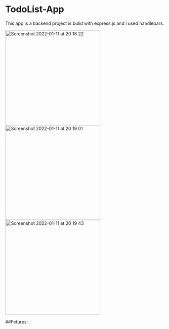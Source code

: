# TodoList-App
This app is a backend project is bulid with express.js and i used handlebars.


<img width="300" alt="Screenshot 2022-01-11 at 20 18 22" src="https://user-images.githubusercontent.com/85104423/149008895-d9721aaf-506c-4e04-9741-41538ab365bf.png"><img width="300" alt="Screenshot 2022-01-11 at 20 19 01" src="https://user-images.githubusercontent.com/85104423/149008924-2fdc9f17-4543-4eac-b9b8-d0a7cd15f8ff.png"><img width="300" alt="Screenshot 2022-01-11 at 20 19 43" src="https://user-images.githubusercontent.com/85104423/149008940-75ff03aa-c411-4c70-8acd-e2336dc30519.png">


##Fetures:






